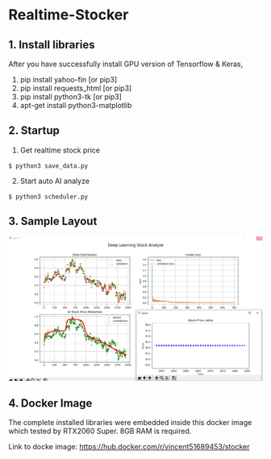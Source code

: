 # Realtime-Stocker

**1. Install libraries**
---------------------------
After you have successfully install GPU version of Tensorflow & Keras,

1) pip install yahoo-fin          [or pip3]
2) pip install requests_html      [or pip3]
3) pip install python3-tk         [or pip3]
3) apt-get install python3-matplotlib 

**2. Startup**
---------------------------
1) Get realtime stock price
```
$ python3 save_data.py
```

2) Start auto AI analyze
```
$ python3 scheduler.py
```

**3. Sample Layout**
---------------------------
![image](https://github.com/vincent51689453/Realtime-Stocker/blob/main/git_image/layout_graph.PNG)


**4. Docker Image**
---------------------------
The complete installed libraries were embedded inside this docker image which tested by RTX2060 Super. 8GB RAM is required.

Link to docke image:
https://hub.docker.com/r/vincent51689453/stocker